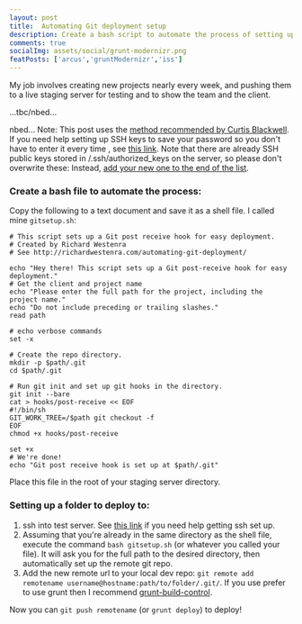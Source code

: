 ```yaml
---
layout: post
title:  Automating Git deployment setup
description: Create a bash script to automate the process of setting up your staging server directory.
comments: true
socialImg: assets/social/grunt-modernizr.png
featPosts: ['arcus','gruntModernizr','iss']
---
```

 
<style>
	.post h2 {
		font-size: 2.4em;
	}
	.post h3 {
		font-size: 1.5em;
	}
</style>

My job involves creating new projects nearly every week, and pushing them to a live staging server for testing and to show the team and the client.

...tbc/nbed...


nbed... Note: This post uses the [method recommended by Curtis Blackwell](http://curtisblackwell.com/blog/my-deploy-method-brings-most-of-the-boys-to-the-yard). If you need help setting up SSH keys to save your password so you don't have to enter it every time , see [this link](http://kb.site5.com/shell-access-ssh/how-to-generate-ssh-keys-and-login-to-your-account-with-ssh/?id=185945). Note that there are already SSH public keys stored in /.ssh/authorized_keys on the server, so please don't overwrite these: Instead, [add your new one to the end of the list](http://www.cyberciti.biz/tips/linux-multiple-ssh-key-based-authentication.html).

### Create a bash file to automate the process:

Copy the following to a text document and save it as a shell file. I called mine `gitsetup.sh`:

    # This script sets up a Git post receive hook for easy deployment.
    # Created by Richard Westenra
    # See http://richardwestenra.com/automating-git-deployment/

    echo "Hey there! This script sets up a Git post-receive hook for easy deployment."
    # Get the client and project name
    echo "Please enter the full path for the project, including the project name."
    echo "Do not include preceding or trailing slashes."
    read path

    # echo verbose commands
    set -x

    # Create the repo directory.
    mkdir -p $path/.git
    cd $path/.git

    # Run git init and set up git hooks in the directory.
    git init --bare
    cat > hooks/post-receive << EOF
    #!/bin/sh
    GIT_WORK_TREE=/$path git checkout -f
    EOF
    chmod +x hooks/post-receive

    set +x
    # We're done!
    echo "Git post receive hook is set up at $path/.git"

Place this file in the root of your staging server directory.

### Setting up a folder to deploy to:
1. ssh into test server. See [this link](http://ankitahuja.com/blog/2011/05/06/deploying-on-dreamhost-using-git/) if you need help getting ssh set up.
2. Assuming that you're already in the same directory as the shell file, execute the command `bash gitsetup.sh` (or whatever you called your file). It will ask you for the full path to the desired directory, then automatically set up the remote git repo.
3. Add the new remote url to your local dev repo: `git remote add remotename username@hostname:path/to/folder/.git/`. If you use prefer to use grunt then I recommend [grunt-build-control](https://blog.5apps.com/2014/05/29/deploying-static-apps-with-grunt-build-control-on-5apps-deploy.html).

Now you can `git push remotename` (or `grunt deploy`) to deploy!

